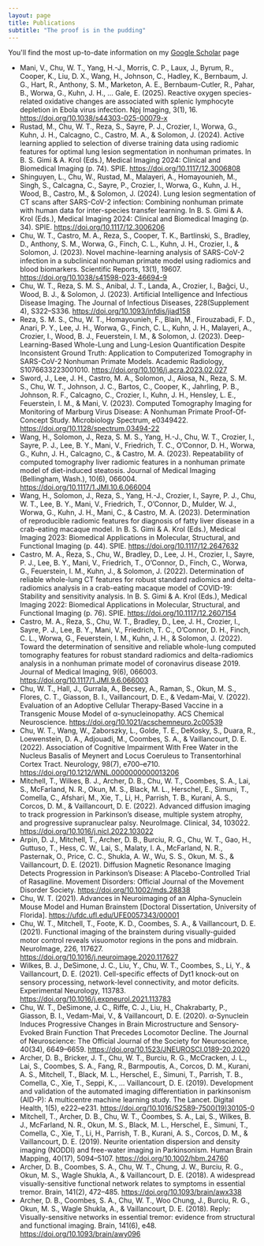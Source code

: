 ```yaml
---
layout: page
title: Publications
subtitle: "The proof is in the pudding"
---
```

You'll find the most up-to-date information on my [Google Scholar](https://scholar.google.com/citations?user=xHsbPqkAAAAJ&hl=en) page

- Mani, V., Chu, W. T., Yang, H.-J., Morris, C. P., Laux, J., Byrum, R., Cooper, K., Liu, D. X., Wang, H., Johnson, C., Hadley, K., Bernbaum, J. G., Hart, R., Anthony, S. M., Marketon, A. E., Bernbaum-Cutler, R., Pahar, B., Worwa, G., Kuhn, J. H., … Gale, E. (2025). Reactive oxygen species-related oxidative changes are associated with splenic lymphocyte depletion in Ebola virus infection. Npj Imaging, 3(1), 16. https://doi.org/10.1038/s44303-025-00079-x
- Rustad, M., Chu, W. T., Reza, S., Sayre, P. J., Crozier, I., Worwa, G., Kuhn, J. H., Calcagno, C., Castro, M. A., & Solomon, J. (2024). Active learning applied to selection of diverse training data using radiomic features for optimal lung lesion segmentation in nonhuman primates. In B. S. Gimi & A. Krol (Eds.), Medical Imaging 2024: Clinical and Biomedical Imaging (p. 74). SPIE. https://doi.org/10.1117/12.3006808
- Shinguyen, L., Chu, W., Rustad, M., Malayeri, A., Homayounieh, M., Singh, S., Calcagna, C., Sayre, P., Crozier, I., Worwa, G., Kuhn, J. H., Wood, B., Castro, M., & Solomon, J. (2024). Lung lesion segmentation of CT scans after SARS-CoV-2 infection: Combining nonhuman primate with human data for inter-species transfer learning. In B. S. Gimi & A. Krol (Eds.), Medical Imaging 2024: Clinical and Biomedical Imaging (p. 34). SPIE. https://doi.org/10.1117/12.3006206
- Chu, W. T., Castro, M. A., Reza, S., Cooper, T. K., Bartlinski, S., Bradley, D., Anthony, S. M., Worwa, G., Finch, C. L., Kuhn, J. H., Crozier, I., & Solomon, J. (2023). Novel machine-learning analysis of SARS-CoV-2 infection in a subclinical nonhuman primate model using radiomics and blood biomarkers. Scientific Reports, 13(1), 19607. https://doi.org/10.1038/s41598-023-46694-9
- Chu, W. T., Reza, S. M. S., Anibal, J. T., Landa, A., Crozier, I., Bağci, U., Wood, B. J., & Solomon, J. (2023). Artificial Intelligence and Infectious Disease Imaging. The Journal of Infectious Diseases, 228(Supplement 4), S322–S336. https://doi.org/10.1093/infdis/jiad158
- Reza, S. M. S., Chu, W. T., Homayounieh, F., Blain, M., Firouzabadi, F. D., Anari, P. Y., Lee, J. H., Worwa, G., Finch, C. L., Kuhn, J. H., Malayeri, A., Crozier, I., Wood, B. J., Feuerstein, I. M., & Solomon, J. (2023). Deep-Learning-Based Whole-Lung and Lung-Lesion Quantification Despite Inconsistent Ground Truth: Application to Computerized Tomography in SARS-CoV-2 Nonhuman Primate Models. Academic Radiology, S1076633223001010. https://doi.org/10.1016/j.acra.2023.02.027
- Sword, J., Lee, J. H., Castro, M. A., Solomon, J., Aiosa, N., Reza, S. M. S., Chu, W. T., Johnson, J. C., Bartos, C., Cooper, K., Jahrling, P. B., Johnson, R. F., Calcagno, C., Crozier, I., Kuhn, J. H., Hensley, L. E., Feuerstein, I. M., & Mani, V. (2023). Computed Tomography Imaging for Monitoring of Marburg Virus Disease: A Nonhuman Primate Proof-Of-Concept Study. Microbiology Spectrum, e0349422. https://doi.org/10.1128/spectrum.03494-22
- Wang, H., Solomon, J., Reza, S. M. S., Yang, H.-J., Chu, W. T., Crozier, I., Sayre, P. J., Lee, B. Y., Mani, V., Friedrich, T. C., O’Connor, D. H., Worwa, G., Kuhn, J. H., Calcagno, C., & Castro, M. A. (2023). Repeatability of computed tomography liver radiomic features in a nonhuman primate model of diet-induced steatosis. Journal of Medical Imaging (Bellingham, Wash.), 10(6), 066004. https://doi.org/10.1117/1.JMI.10.6.066004
- Wang, H., Solomon, J., Reza, S., Yang, H.-J., Crozier, I., Sayre, P. J., Chu, W. T., Lee, B. Y., Mani, V., Friedrich, T., O’Connor, D., Mulder, W. J., Worwa, G., Kuhn, J. H., Mani, C., & Castro, M. A. (2023). Determination of reproducible radiomic features for diagnosis of fatty liver disease in a crab-eating macaque model. In B. S. Gimi & A. Krol (Eds.), Medical Imaging 2023: Biomedical Applications in Molecular, Structural, and Functional Imaging (p. 44). SPIE. https://doi.org/10.1117/12.2647632
- Castro, M. A., Reza, S., Chu, W., Bradley, D., Lee, J. H., Crozier, I., Sayre, P. J., Lee, B. Y., Mani, V., Friedrich, T., O’Connor, D., Finch, C., Worwa, G., Feuerstein, I. M., Kuhn, J., & Solomon, J. (2022). Determination of reliable whole-lung CT features for robust standard radiomics and delta-radiomics analysis in a crab-eating macaque model of COVID-19: Stability and sensitivity analysis. In B. S. Gimi & A. Krol (Eds.), Medical Imaging 2022: Biomedical Applications in Molecular, Structural, and Functional Imaging (p. 76). SPIE. https://doi.org/10.1117/12.2607154
- Castro, M. A., Reza, S., Chu, W. T., Bradley, D., Lee, J. H., Crozier, I., Sayre, P. J., Lee, B. Y., Mani, V., Friedrich, T. C., O’Connor, D. H., Finch, C. L., Worwa, G., Feuerstein, I. M., Kuhn, J. H., & Solomon, J. (2022). Toward the determination of sensitive and reliable whole-lung computed tomography features for robust standard radiomics and delta-radiomics analysis in a nonhuman primate model of coronavirus disease 2019. Journal of Medical Imaging, 9(6), 066003. https://doi.org/10.1117/1.JMI.9.6.066003
- Chu, W. T., Hall, J., Gurrala, A., Becsey, A., Raman, S., Okun, M. S., Flores, C. T., Giasson, B. I., Vaillancourt, D. E., & Vedam-Mai, V. (2022). Evaluation of an Adoptive Cellular Therapy-Based Vaccine in a Transgenic Mouse Model of α-synucleinopathy. ACS Chemical Neuroscience. https://doi.org/10.1021/acschemneuro.2c00539
- Chu, W. T., Wang, W., Zaborszky, L., Golde, T. E., DeKosky, S., Duara, R., Loewenstein, D. A., Adjouadi, M., Coombes, S. A., & Vaillancourt, D. E. (2022). Association of Cognitive Impairment With Free Water in the Nucleus Basalis of Meynert and Locus Coeruleus to Transentorhinal Cortex Tract. Neurology, 98(7), e700–e710. https://doi.org/10.1212/WNL.0000000000013206
- Mitchell, T., Wilkes, B. J., Archer, D. B., Chu, W. T., Coombes, S. A., Lai, S., McFarland, N. R., Okun, M. S., Black, M. L., Herschel, E., Simuni, T., Comella, C., Afshari, M., Xie, T., Li, H., Parrish, T. B., Kurani, A. S., Corcos, D. M., & Vaillancourt, D. E. (2022). Advanced diffusion imaging to track progression in Parkinson’s disease, multiple system atrophy, and progressive supranuclear palsy. NeuroImage. Clinical, 34, 103022. https://doi.org/10.1016/j.nicl.2022.103022
- Arpin, D. J., Mitchell, T., Archer, D. B., Burciu, R. G., Chu, W. T., Gao, H., Guttuso, T., Hess, C. W., Lai, S., Malaty, I. A., McFarland, N. R., Pasternak, O., Price, C. C., Shukla, A. W., Wu, S. S., Okun, M. S., & Vaillancourt, D. E. (2021). Diffusion Magnetic Resonance Imaging Detects Progression in Parkinson’s Disease: A Placebo-Controlled Trial of Rasagiline. Movement Disorders: Official Journal of the Movement Disorder Society. https://doi.org/10.1002/mds.28838
- Chu, W. T. (2021). Advances in Neuroimaging of an Alpha-Synuclein Mouse Model and Human Brainstem [Doctoral Dissertation, University of Florida]. https://ufdc.ufl.edu/UFE0057343/00001
- Chu, W. T., Mitchell, T., Foote, K. D., Coombes, S. A., & Vaillancourt, D. E. (2021). Functional imaging of the brainstem during visually-guided motor control reveals visuomotor regions in the pons and midbrain. NeuroImage, 226, 117627. https://doi.org/10.1016/j.neuroimage.2020.117627
- Wilkes, B. J., DeSimone, J. C., Liu, Y., Chu, W. T., Coombes, S., Li, Y., & Vaillancourt, D. E. (2021). Cell-specific effects of Dyt1 knock-out on sensory processing, network-level connectivity, and motor deficits. Experimental Neurology, 113783. https://doi.org/10.1016/j.expneurol.2021.113783
- Chu, W. T., DeSimone, J. C., Riffe, C. J., Liu, H., Chakrabarty, P., Giasson, B. I., Vedam-Mai, V., & Vaillancourt, D. E. (2020). α-Synuclein Induces Progressive Changes in Brain Microstructure and Sensory-Evoked Brain Function That Precedes Locomotor Decline. The Journal of Neuroscience: The Official Journal of the Society for Neuroscience, 40(34), 6649–6659. https://doi.org/10.1523/JNEUROSCI.0189-20.2020
- Archer, D. B., Bricker, J. T., Chu, W. T., Burciu, R. G., McCracken, J. L., Lai, S., Coombes, S. A., Fang, R., Barmpoutis, A., Corcos, D. M., Kurani, A. S., Mitchell, T., Black, M. L., Herschel, E., Simuni, T., Parrish, T. B., Comella, C., Xie, T., Seppi, K., … Vaillancourt, D. E. (2019). Development and validation of the automated imaging differentiation in parkinsonism (AID-P): A multicentre machine learning study. The Lancet. Digital Health, 1(5), e222–e231. https://doi.org/10.1016/S2589-7500(19)30105-0
- Mitchell, T., Archer, D. B., Chu, W. T., Coombes, S. A., Lai, S., Wilkes, B. J., McFarland, N. R., Okun, M. S., Black, M. L., Herschel, E., Simuni, T., Comella, C., Xie, T., Li, H., Parrish, T. B., Kurani, A. S., Corcos, D. M., & Vaillancourt, D. E. (2019). Neurite orientation dispersion and density imaging (NODDI) and free-water imaging in Parkinsonism. Human Brain Mapping, 40(17), 5094–5107. https://doi.org/10.1002/hbm.24760
- Archer, D. B., Coombes, S. A., Chu, W. T., Chung, J. W., Burciu, R. G., Okun, M. S., Wagle Shukla, A., & Vaillancourt, D. E. (2018). A widespread visually-sensitive functional network relates to symptoms in essential tremor. Brain, 141(2), 472–485. https://doi.org/10.1093/brain/awx338
- Archer, D. B., Coombes, S. A., Chu, W. T., Woo Chung, J., Burciu, R. G., Okun, M. S., Wagle Shukla, A., & Vaillancourt, D. E. (2018). Reply: Visually-sensitive networks in essential tremor: evidence from structural and functional imaging. Brain, 141(6), e48. https://doi.org/10.1093/brain/awy096
